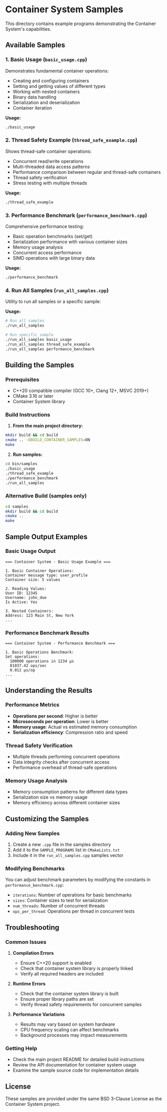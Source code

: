 # Container System Samples

This directory contains example programs demonstrating the Container System's capabilities.

## Available Samples

### 1. Basic Usage (`basic_usage.cpp`)
Demonstrates fundamental container operations:
- Creating and configuring containers
- Setting and getting values of different types
- Working with nested containers
- Binary data handling
- Serialization and deserialization
- Container iteration

**Usage:**
```bash
./basic_usage
```

### 2. Thread Safety Example (`thread_safe_example.cpp`)
Shows thread-safe container operations:
- Concurrent read/write operations
- Multi-threaded data access patterns
- Performance comparison between regular and thread-safe containers
- Thread safety verification
- Stress testing with multiple threads

**Usage:**
```bash
./thread_safe_example
```

### 3. Performance Benchmark (`performance_benchmark.cpp`)
Comprehensive performance testing:
- Basic operation benchmarks (set/get)
- Serialization performance with various container sizes
- Memory usage analysis
- Concurrent access performance
- SIMD operations with large binary data

**Usage:**
```bash
./performance_benchmark
```

### 4. Run All Samples (`run_all_samples.cpp`)
Utility to run all samples or a specific sample:

**Usage:**
```bash
# Run all samples
./run_all_samples

# Run specific sample
./run_all_samples basic_usage
./run_all_samples thread_safe_example
./run_all_samples performance_benchmark
```

## Building the Samples

### Prerequisites
- C++20 compatible compiler (GCC 10+, Clang 12+, MSVC 2019+)
- CMake 3.16 or later
- Container System library

### Build Instructions

1. **From the main project directory:**
```bash
mkdir build && cd build
cmake .. -DBUILD_CONTAINER_SAMPLES=ON
make
```

2. **Run samples:**
```bash
cd bin/samples
./basic_usage
./thread_safe_example
./performance_benchmark
./run_all_samples
```

### Alternative Build (samples only)
```bash
cd samples
mkdir build && cd build
cmake ..
make
```

## Sample Output Examples

### Basic Usage Output
```
=== Container System - Basic Usage Example ===

1. Basic Container Operations:
Container message type: user_profile
Container size: 5 values

2. Reading Values:
User ID: 12345
Username: john_doe
Is Active: Yes

3. Nested Containers:
Address: 123 Main St, New York
...
```

### Performance Benchmark Results
```
=== Container System - Performance Benchmark ===

1. Basic Operations Benchmark:
Set operations:
  100000 operations in 1234 μs
  81037.42 ops/sec
  0.012 μs/op
...
```

## Understanding the Results

### Performance Metrics
- **Operations per second**: Higher is better
- **Microseconds per operation**: Lower is better
- **Memory usage**: Actual vs estimated memory consumption
- **Serialization efficiency**: Compression ratio and speed

### Thread Safety Verification
- Multiple threads performing concurrent operations
- Data integrity checks after concurrent access
- Performance overhead of thread-safe operations

### Memory Usage Analysis
- Memory consumption patterns for different data types
- Serialization size vs memory usage
- Memory efficiency across different container sizes

## Customizing the Samples

### Adding New Samples
1. Create a new `.cpp` file in the samples directory
2. Add it to the `SAMPLE_PROGRAMS` list in `CMakeLists.txt`
3. Include it in the `run_all_samples.cpp` samples vector

### Modifying Benchmarks
You can adjust benchmark parameters by modifying the constants in `performance_benchmark.cpp`:
- `iterations`: Number of operations for basic benchmarks
- `sizes`: Container sizes to test for serialization
- `num_threads`: Number of concurrent threads
- `ops_per_thread`: Operations per thread in concurrent tests

## Troubleshooting

### Common Issues

1. **Compilation Errors**
   - Ensure C++20 support is enabled
   - Check that container system library is properly linked
   - Verify all required headers are included

2. **Runtime Errors**
   - Check that the container system library is built
   - Ensure proper library paths are set
   - Verify thread safety requirements for concurrent samples

3. **Performance Variations**
   - Results may vary based on system hardware
   - CPU frequency scaling can affect benchmarks
   - Background processes may impact measurements

### Getting Help
- Check the main project README for detailed build instructions
- Review the API documentation for container system usage
- Examine the sample source code for implementation details

## License
These samples are provided under the same BSD 3-Clause License as the Container System project.